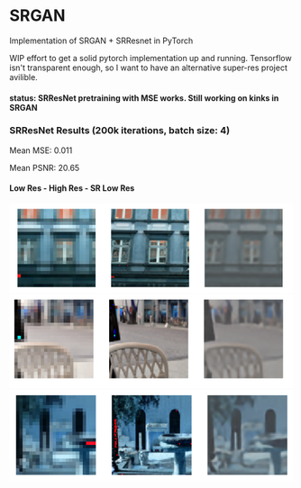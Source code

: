 # SRGAN
Implementation of SRGAN + SRResnet in PyTorch

WIP effort to get a solid pytorch implementation up and running. Tensorflow isn't transparent enough, so I want to have an 
alternative super-res project avilible. 


#### status: SRResNet pretraining with MSE works. Still working on kinks in SRGAN


### SRResNet Results (200k iterations, batch size: 4)

Mean MSE: 0.011

Mean PSNR: 20.65

#### Low Res - High Res - SR Low Res
![plot1](results/srresnet/plot1.png)
![plot2](results/srresnet/plot2.png)
![plot3](results/srresnet/plot3.png)

